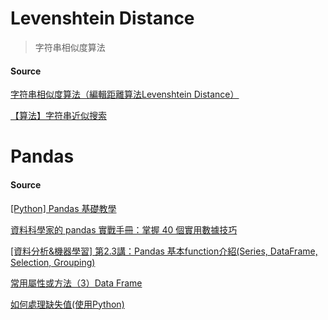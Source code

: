 # Levenshtein Distance
   > 字符串相似度算法



#### Source
[字符串相似度算法（編輯距離算法Levenshtein Distance）](https://www.cnblogs.com/ivanyb/archive/2011/11/25/2263356.html)

[【算法】字符串近似搜索](https://www.cnblogs.com/Aimeast/archive/2011/09/05/2167844.html)



# Pandas

#### Source
[[Python] Pandas 基礎教學](https://oranwind.org/python-pandas-ji-chu-jiao-xue/)

[資料科學家的 pandas 實戰手冊：掌握 40 個實用數據技巧](https://leemeng.tw/practical-pandas-tutorial-for-aspiring-data-scientists.html)

[[資料分析&機器學習] 第2.3講：Pandas 基本function介紹(Series, DataFrame, Selection, Grouping)](https://medium.com/jameslearningnote/%E8%B3%87%E6%96%99%E5%88%86%E6%9E%90-%E6%A9%9F%E5%99%A8%E5%AD%B8%E7%BF%92-%E7%AC%AC2-3%E8%AC%9B-pandas-%E5%9F%BA%E6%9C%ACfunction%E4%BB%8B%E7%B4%B9-series-dataframe-selection-grouping-447a3fa90b60)

[常用屬性或方法（3）Data Frame](https://ithelp.ithome.com.tw/articles/10185922)


[如何處理缺失值(使用Python)](https://medium.com/@jacky308082/%E5%A6%82%E4%BD%95%E8%99%95%E7%90%86%E7%BC%BA%E5%A4%B1%E5%80%BC-%E4%BD%BF%E7%94%A8python-479e030a43c7)
